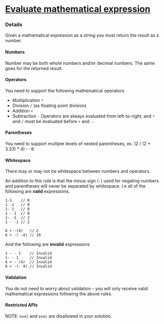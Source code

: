 # [Evaluate mathematical expression](https://www.codewars.com/kata/52a78825cdfc2cfc87000005)

### Details
Given a mathematical expression as a string you must return the result as a number.

#### Numbers
Number may be both whole numbers and/or decimal numbers. The same goes for the returned result.

#### Operators
You need to support the following mathematical operators:

- Multiplication `*`
- Division `/` (as floating point division)
- Addition `+`
- Subtraction `-`
Operators are always evaluated from left-to-right, and `*` and `/` must be evaluated before `+` and `-`.

#### Parentheses
You need to support multiple levels of nested parentheses, ex. (2 / (2 + 3.33) * 4) - -6

#### Whitespace
There may or may not be whitespace between numbers and operators.

An addition to this rule is that the minus sign (`-`) used for negating numbers and parentheses will never be separated by whitespace. I.e all of the following are **valid** expressions.

```
1-1    // 0
1 -1   // 0
1- 1   // 0
1 - 1  // 0
1- -1  // 2
1 - -1 // 2

6 + -(4)   // 2
6 + -( -4) // 10
```

And the following are **invalid** expressions
```
1 - - 1    // Invalid
1- - 1     // Invalid
6 + - (4)  // Invalid
6 + -(- 4) // Invalid
```

#### Validation
You do not need to worry about validation - you will only receive valid mathematical expressions following the above rules.

#### Restricted APIs
NOTE: `eval` and `exec` are disallowed in your solution.
